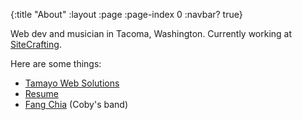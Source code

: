 {:title "About"
 :layout :page
 :page-index 0
 :navbar? true}

Web dev and musician in Tacoma, Washington. Currently working at [SiteCrafting](http://www.sitecrafting.com).

Here are some things:

* [Tamayo Web Solutions](http://www.tamayoweb.net)
* [Resume](https://acobster.keybase.pub/resume)
* [Fang Chia](https://fangchia.com) (Coby's band)
